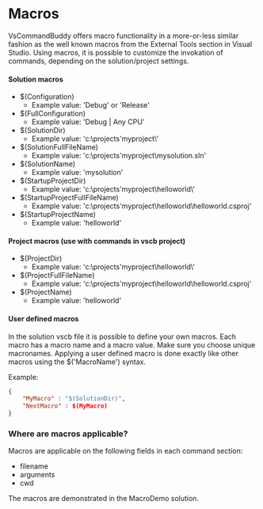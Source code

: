 # Macros

VsCommandBuddy offers macro functionality in a more-or-less similar fashion as the well known macros from the External Tools section in Visual Studio.
Using macros, it is possible to customize the invokation of commands, depending on the solution/project settings.

#### Solution macros
- $(Configuration)
	- Example value:  'Debug' or 'Release'
- $(FullConfiguration)
	- Example value:  'Debug | Any CPU' 
- $(SolutionDir)
	- Example value:  'c:\\projects\'myproject\\' 
- $(SolutionFullFileName)
	- Example value:  'c:\\projects\'myproject\\mysolution.sln' 
- $(SolutionName)
	- Example value:  'mysolution' 
- $(StartupProjectDir)
	- Example value:  'c:\\projects\'myproject\\helloworld\\' 
- $(StartupProjectFullFileName)
	- Example value:  'c:\\projects\'myproject\\helloworld\\helloworld.csproj' 
- $(StartupProjectName)
	- Example value:  'helloworld' 

#### Project macros (use with commands in vscb project)
- $(ProjectDir)
	- Example value:  'c:\\projects\'myproject\\helloworld\\' 
- $(ProjectFullFileName)
	- Example value:  'c:\\projects\'myproject\\helloworld\\helloworld.csproj' 
- $(ProjectName)
	- Example value:  'helloworld' 

#### User defined macros
In the solution vscb file it is possible to define your own macros. Each macro has a macro name and a macro value. Make sure you choose unique macronames.
Applying a user defined macro is done exactly like other macros using the $('MacroName') syntax.

Example:
```json
{
	"MyMacro" : "$(SolutionDir)",
	"NextMacro" : $(MyMacro)
}

```


### Where are macros applicable?
Macros are applicable on the following fields in each command section:
- filename
- arguments
- cwd

The macros are demonstrated in the MacroDemo solution.
